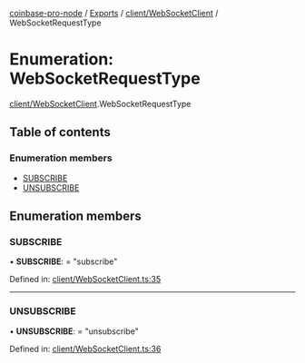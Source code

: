 [coinbase-pro-node](../README.md) / [Exports](../modules.md) / [client/WebSocketClient](../modules/client_websocketclient.md) / WebSocketRequestType

# Enumeration: WebSocketRequestType

[client/WebSocketClient](../modules/client_websocketclient.md).WebSocketRequestType

## Table of contents

### Enumeration members

- [SUBSCRIBE](client_websocketclient.websocketrequesttype.md#subscribe)
- [UNSUBSCRIBE](client_websocketclient.websocketrequesttype.md#unsubscribe)

## Enumeration members

### SUBSCRIBE

• **SUBSCRIBE**: = "subscribe"

Defined in: [client/WebSocketClient.ts:35](https://github.com/bennycode/coinbase-pro-node/blob/e63aeae/src/client/WebSocketClient.ts#L35)

___

### UNSUBSCRIBE

• **UNSUBSCRIBE**: = "unsubscribe"

Defined in: [client/WebSocketClient.ts:36](https://github.com/bennycode/coinbase-pro-node/blob/e63aeae/src/client/WebSocketClient.ts#L36)
